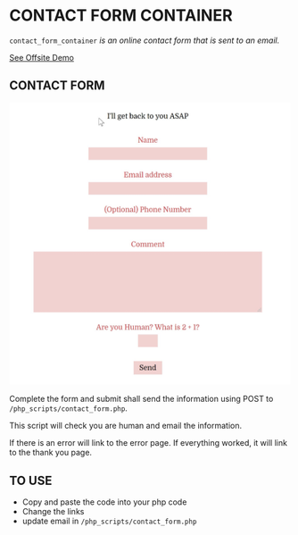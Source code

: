# CONTACT FORM CONTAINER

`contact_form_container` _is an online contact form that is
sent to an email._

[See Offsite Demo](http://www.jeffryadecola.com/my-php-containers/index.php?container_name=contact_form_container)

## CONTACT FORM

![IMAGE - contact_form_container - IMAGE](../docs/pics/contact_form_container.jpg)

Complete the form and submit shall send
the information using POST to `/php_scripts/contact_form.php`.

This script will check you are human and email the information.

If there is an error will link to the error page. If everything worked,
it will link to the thank you page. 

## TO USE

* Copy and paste the code into your php code 
* Change the links
* update email in `/php_scripts/contact_form.php`
